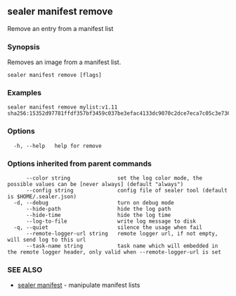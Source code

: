 ## sealer manifest remove

Remove an entry from a manifest list

### Synopsis


  Removes an image from a manifest list.

```
sealer manifest remove [flags]
```

### Examples

```
sealer manifest remove mylist:v1.11 sha256:15352d97781ffdf357bf3459c037be3efac4133dc9070c2dce7eca7c05c3e736
```

### Options

```
  -h, --help   help for remove
```

### Options inherited from parent commands

```
      --color string               set the log color mode, the possible values can be [never always] (default "always")
      --config string              config file of sealer tool (default is $HOME/.sealer.json)
  -d, --debug                      turn on debug mode
      --hide-path                  hide the log path
      --hide-time                  hide the log time
      --log-to-file                write log message to disk
  -q, --quiet                      silence the usage when fail
      --remote-logger-url string   remote logger url, if not empty, will send log to this url
      --task-name string           task name which will embedded in the remote logger header, only valid when --remote-logger-url is set
```

### SEE ALSO

* [sealer manifest](sealer_manifest.md)	 - manipulate manifest lists

